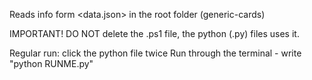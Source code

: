 Reads info form <data.json> in the root folder (generic-cards)

IMPORTANT! DO NOT delete the .ps1 file, the python (.py) files uses it.

Regular run: click the python file twice
Run through the terminal - write "python RUNME.py"